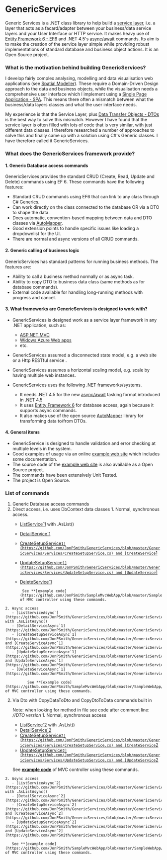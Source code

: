 GenericServices
===============

Generic Services is a .NET class library to help build a [service layer](http://martinfowler.com/eaaCatalog/serviceLayer.html), i.e. a layer that acts as a facard/adapter between your business/data service layers and your User Interface or HTTP service. It makes heavy use of [Entity Framework 6 - EF6](http://msdn.microsoft.com/en-us/data/ee712907) and .NET 4.5's [async/await](http://msdn.microsoft.com/en-gb/library/hh191443.aspx) commands. Its aim is to make the creation of the service layer simple while providing robust implementations of standard database and business object actions. It is an Open Source project.

### What is the motivation behind building GenericServices? 

I develop fairly complex analysing, modelling and data visualisation web applications (see [Spatial Modeller](http://selectiveanalytics.com/about-us/spatial-modeller/)). These require a Domain-Driven Design approach to the data and business objects, while the visualisation needs a comprehensive user interface which I implement using a [Single Page Application - SPA](http://en.wikipedia.org/wiki/Single-page_application). This means there often a mismatch between what the business/data layers classes and what the user interface needs.

My experience is that the Service Layer, plus [Data Transfer Objects - DTOs](http://msdn.microsoft.com/en-us/magazine/ee236638.aspx) is the best way to solve this mismatch. However I have found that the service layer is often filled with lots of code that is very similar, with just different data classes. I therefore researched a number of approaches to solve this and finally came up with a solution using C#'s Generic classes. I have therefore called it GenericServices.

### What does the GenericServices framework provide?

#### 1. Generic Database access commands

GenericServices provides the standard CRUD (Create, Read, Update and Delete) commands using EF 6. These commands have the following features:

- Standard CRUD commands using EF6 that can link to any class through C# Generics.
- Can work directly on the class connected to the database OR via a DTO to shape the data.
- Does automatic, convention-based mapping between data and DTO classes via [AutoMapper](https://github.com/AutoMapper/AutoMapper/wiki).
- Good extension points to handle specific issues like loading a dropdownlist for the UI.
- There are normal and async versions of all CRUD commands.

#### 2. Generic calling of business logic

GenericServices has standard patterns for running business methods. The features are:

- Ability to call a business method normally or as async task.
- Ability to copy DTO to business data class (same methods as for database commands).
- External code available for handling long-running methods with progress and cancel.

#### 3. What frameworks are GenericServices is designed to work with?

- GenericServices is designed work as a service layer framework in any .NET application, such as: 
  - [ASP.NET MVC](http://www.asp.net/mvc/tutorials/mvc-5/introduction/getting-started)
  - [Widows Azure Web apps](https://azure.microsoft.com/en-us/services/web-sites/)
  - etc. 
- GenericServices assumed a disconnected state model, e.g. a web site or a Http RESTful service .
- GenericServices assumes a horizontal scaling model, e.g. scale by having multiple web instances. 
- GenericServices uses the following .NET frameworks/systems.

  - It needs .NET 4.5 for the new [async/await](http://msdn.microsoft.com/en-gb/library/hh191443.aspx) tasking format introduced in .NET 4.5
  - It uses [Entity Framework 6](http://msdn.microsoft.com/en-us/data/ee712907) for database access, again because it supports async commands.
  - It also makes use of the open source [AutoMapper](http://automapper.org/) library for transforming data to/from DTOs.

#### 4. General items

- GenericService is designed to handle validation and error checking at multiple levels in the system.
- Good examples of usage via an online [example web site](http://samplemvcwebapp.net/) which includes some documentation.
- The source code of the [example web site](https://github.com/JonPSmith/SampleMvcWebApp) is also available as a Open Source project.
- The commands have been extensively Unit Tested.
- The project is Open Source.


### List of commands

1. Generic Database access commands
  1. Direct access, i.e. uses DbContext data classes
    1. Normal, synchronous access.
       - [ListService`1](https://github.com/JonPSmith/GenericServices/blob/master/GenericServices/Services/ListService.cs) with .AsList()
       - [DetailService`1](https://github.com/JonPSmith/GenericServices/blob/master/GenericServices/Services/DetailService.cs)
       - [CreateSetupService`1](https://github.com/JonPSmith/GenericServices/blob/master/GenericServices/Services/CreateSetupService.cs) and [CreateService`1](https://github.com/JonPSmith/GenericServices/blob/master/GenericServices/Services/CreateService.cs)
       - [UpdateSetupService`1](https://github.com/JonPSmith/GenericServices/blob/master/GenericServices/Services/UpdateSetupService.cs) and [UpdateService`1](https://github.com/JonPSmith/GenericServices/blob/master/GenericServices/Services/UpdateService.cs)
       - [DeleteService`1](https://github.com/JonPSmith/GenericServices/blob/master/GenericServices/Services/DeleteService.cs)

              See **[example code](https://github.com/JonPSmith/SampleMvcWebApp/blob/master/SampleWebApp/Controllers/TagsController.cs)** of MVC controller using these commands.
    2. Async access
       - [ListServiceAsync`](https://github.com/JonPSmith/GenericServices/blob/master/GenericServices/Services/ListService.cs) with .AsListAsync()
       - [DetailServiceAsync`1](https://github.com/JonPSmith/GenericServices/blob/master/GenericServices/ServicesAsync/DetailServiceAsync.cs)
       - [CreateSetupServiceAsync`1](https://github.com/JonPSmith/GenericServices/blob/master/GenericServices/ServicesAsync/CreateSetupServiceAsync.cs) and [CreateServiceAsync`1](https://github.com/JonPSmith/GenericServices/blob/master/GenericServices/ServicesAsync/CreateServiceAsync.cs)
       - [UpdateSetupServiceAsync`1](https://github.com/JonPSmith/GenericServices/blob/master/GenericServices/ServicesAsync/UpdateSetupServiceAsync.cs) and [UpdateServiceAsync`1](https://github.com/JonPSmith/GenericServices/blob/master/GenericServices/ServicesAsync/UpdateServiceAsync.cs)
       - [DeleteServiceAsync`1](https://github.com/JonPSmith/GenericServices/blob/master/GenericServices/ServicesAsync/DeleteServiceAsync.cs)

              See **[example code](https://github.com/JonPSmith/SampleMvcWebApp/blob/master/SampleWebApp/Controllers/TagsAsyncController.cs)** of MVC controller using these commands.

  2. Via Dto with CopyDataToDto and CopyDtoToData commands built in

     Note: when looking for method in file see code after comment line: *//DTO version*
    1. Normal, synchronous access
       - [ListService`2](https://github.com/JonPSmith/GenericServices/blob/master/GenericServices/Services/ListService.cs) with .AsList()
       - [DetailService`2](https://github.com/JonPSmith/GenericServices/blob/master/GenericServices/Services/DetailService.cs)
       - [CreateSetupService`2](https://github.com/JonPSmith/GenericServices/blob/master/GenericServices/Services/CreateSetupService.cs) and [CreateService`2](https://github.com/JonPSmith/GenericServices/blob/master/GenericServices/Services/CreateService.cs)
       - [UpdateSetupService`2](https://github.com/JonPSmith/GenericServices/blob/master/GenericServices/Services/UpdateSetupService.cs) and [UpdateService`2](https://github.com/JonPSmith/GenericServices/blob/master/GenericServices/Services/UpdateService.cs)

       See **[example code](https://github.com/JonPSmith/SampleMvcWebApp/blob/master/SampleWebApp/Controllers/PostsController.cs)** of MVC controller using these commands.

    2. Async access
       - [ListServiceAsync`2](https://github.com/JonPSmith/GenericServices/blob/master/GenericServices/Services/ListService.cs) with .AsListAsync()
       - [DetailServiceAsync`2](https://github.com/JonPSmith/GenericServices/blob/master/GenericServices/ServicesAsync/DetailServiceAsync.cs)
       - [CreateSetupServiceAsync`2](https://github.com/JonPSmith/GenericServices/blob/master/GenericServices/ServicesAsync/CreateSetupServiceAsync.cs) and [CreateServiceAsync`2](https://github.com/JonPSmith/GenericServices/blob/master/GenericServices/ServicesAsync/CreateServiceAsync.cs)
       - [UpdateSetupServiceAsync`2](https://github.com/JonPSmith/GenericServices/blob/master/GenericServices/ServicesAsync/UpdateSetupServiceAsync.cs) and [UpdateServiceAsync`2](https://github.com/JonPSmith/GenericServices/blob/master/GenericServices/ServicesAsync/UpdateServiceAsync.cs)

       See **[example code](https://github.com/JonPSmith/SampleMvcWebApp/blob/master/SampleWebApp/Controllers/PostsAsyncController.cs)** of MVC controller using these commands.

